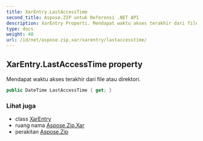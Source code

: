```yaml
---
title: XarEntry.LastAccessTime
second_title: Aspose.ZIP untuk Referensi .NET API
description: XarEntry Properti. Mendapat waktu akses terakhir dari file atau direktori.
type: docs
weight: 40
url: /id/net/aspose.zip.xar/xarentry/lastaccesstime/
---
```

## XarEntry.LastAccessTime property

Mendapat waktu akses terakhir dari file atau direktori.

```csharp
public DateTime LastAccessTime { get; }
```

### Lihat juga

* class [XarEntry](../)
* ruang nama [Aspose.Zip.Xar](../../xarentry/)
* perakitan [Aspose.Zip](../../../)


